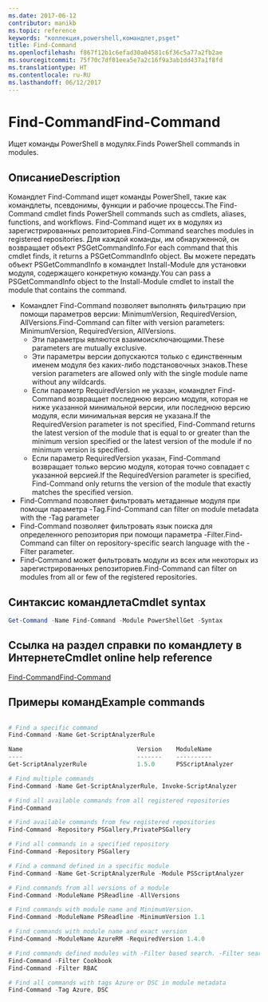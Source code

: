 ```yaml
---
ms.date: 2017-06-12
contributor: manikb
ms.topic: reference
keywords: "коллекция,powershell,командлет,psget"
title: Find-Command
ms.openlocfilehash: f867f12b1c6efad30a04581c6f36c5a77a2fb2ae
ms.sourcegitcommit: 75f70c7df01eea5e7a2c16f9a3ab1dd437a1f8fd
ms.translationtype: HT
ms.contentlocale: ru-RU
ms.lasthandoff: 06/12/2017
---
```

# <a name="find-command"></a><span data-ttu-id="e07bd-103">Find-Command</span><span class="sxs-lookup"><span data-stu-id="e07bd-103">Find-Command</span></span>

<span data-ttu-id="e07bd-104">Ищет команды PowerShell в модулях.</span><span class="sxs-lookup"><span data-stu-id="e07bd-104">Finds PowerShell commands in modules.</span></span>

## <a name="description"></a><span data-ttu-id="e07bd-105">Описание</span><span class="sxs-lookup"><span data-stu-id="e07bd-105">Description</span></span>
<span data-ttu-id="e07bd-106">Командлет Find-Command ищет команды PowerShell, такие как командлеты, псевдонимы, функции и рабочие процессы.</span><span class="sxs-lookup"><span data-stu-id="e07bd-106">The Find-Command cmdlet finds PowerShell commands such as cmdlets, aliases, functions, and workflows.</span></span> <span data-ttu-id="e07bd-107">Find-Command ищет их в модулях из зарегистрированных репозиториев.</span><span class="sxs-lookup"><span data-stu-id="e07bd-107">Find-Command searches modules in registered repositories.</span></span>
<span data-ttu-id="e07bd-108">Для каждой команды, им обнаруженной, он возвращает объект PSGetCommandInfo.</span><span class="sxs-lookup"><span data-stu-id="e07bd-108">For each command that this cmdlet finds, it returns a PSGetCommandInfo object.</span></span> <span data-ttu-id="e07bd-109">Вы можете передать объект PSGetCommandInfo в командлет Install-Module для установки модуля, содержащего конкретную команду.</span><span class="sxs-lookup"><span data-stu-id="e07bd-109">You can pass a PSGetCommandInfo object to the Install-Module cmdlet to install the module that contains the command.</span></span>

- <span data-ttu-id="e07bd-110">Командлет Find-Command позволяет выполнять фильтрацию при помощи параметров версии: MinimumVersion, RequiredVersion, AllVersions.</span><span class="sxs-lookup"><span data-stu-id="e07bd-110">Find-Command can filter with version parameters: MinimumVersion, RequiredVersion, AllVersions.</span></span>
  - <span data-ttu-id="e07bd-111">Эти параметры являются взаимоисключающими.</span><span class="sxs-lookup"><span data-stu-id="e07bd-111">These parameters are mutually exclusive.</span></span>
  - <span data-ttu-id="e07bd-112">Эти параметры версии допускаются только с единственным именем модуля без каких-либо подстановочных знаков.</span><span class="sxs-lookup"><span data-stu-id="e07bd-112">These version parameters are allowed only with the single module name without any wildcards.</span></span>
  - <span data-ttu-id="e07bd-113">Если параметр RequiredVersion не указан, командлет Find-Command возвращает последнюю версию модуля, которая не ниже указанной минимальной версии, или последнюю версию модуля, если минимальная версия не указана.</span><span class="sxs-lookup"><span data-stu-id="e07bd-113">If the RequiredVersion parameter is not specified, Find-Command returns the latest version of the module that is equal to or greater than the minimum version specified or the latest version of the module if no minimum version is specified.</span></span>
  - <span data-ttu-id="e07bd-114">Если параметр RequiredVersion указан, Find-Command возвращает только версию модуля, которая точно совпадает с указанной версией.</span><span class="sxs-lookup"><span data-stu-id="e07bd-114">If the RequiredVersion parameter is specified, Find-Command only returns the version of the module that exactly matches the specified version.</span></span>
- <span data-ttu-id="e07bd-115">Find-Command позволяет фильтровать метаданные модуля при помощи параметра -Tag.</span><span class="sxs-lookup"><span data-stu-id="e07bd-115">Find-Command can filter on module metadata with the -Tag parameter</span></span>
- <span data-ttu-id="e07bd-116">Find-Command позволяет фильтровать язык поиска для определенного репозитория при помощи параметра -Filter.</span><span class="sxs-lookup"><span data-stu-id="e07bd-116">Find-Command can filter on repository-specific search language with the -Filter parameter.</span></span>
- <span data-ttu-id="e07bd-117">Find-Command может фильтровать модули из всех или некоторых из зарегистрированных репозиториев.</span><span class="sxs-lookup"><span data-stu-id="e07bd-117">Find-Command can filter on modules from all or few of the registered repositories.</span></span>

## <a name="cmdlet-syntax"></a><span data-ttu-id="e07bd-118">Синтаксис командлета</span><span class="sxs-lookup"><span data-stu-id="e07bd-118">Cmdlet syntax</span></span>
```powershell
Get-Command -Name Find-Command -Module PowerShellGet -Syntax
```

## <a name="cmdlet-online-help-reference"></a><span data-ttu-id="e07bd-119">Ссылка на раздел справки по командлету в Интернете</span><span class="sxs-lookup"><span data-stu-id="e07bd-119">Cmdlet online help reference</span></span>

[<span data-ttu-id="e07bd-120">Find-Command</span><span class="sxs-lookup"><span data-stu-id="e07bd-120">Find-Command</span></span>](http://go.microsoft.com/fwlink/?LinkId=733636)

## <a name="example-commands"></a><span data-ttu-id="e07bd-121">Примеры команд</span><span class="sxs-lookup"><span data-stu-id="e07bd-121">Example commands</span></span>
```powershell

# Find a specific command
Find-Command -Name Get-ScriptAnalyzerRule

Name                                Version    ModuleName                          Repository
----                                -------    ----------                          ----------
Get-ScriptAnalyzerRule              1.5.0      PSScriptAnalyzer                    PSGallery

# Find multiple commands
Find-Command -Name Get-ScriptAnalyzerRule, Invoke-ScriptAnalyzer

# Find all available commands from all registered repositories
Find-Command

# Find available commands from few registered repositories
Find-Command -Repository PSGallery,PrivatePSGallery

# Find all commands in a specified repository
Find-Command -Repository PSGallery

# Find a command defined in a specific module
Find-Command -Name Get-ScriptAnalyzerRule -Module PSScriptAnalyzer

# Find commands from all versions of a module
Find-Command -ModuleName PSReadline -AllVersions

# Find commands with module name and MinimumVersion.
Find-Command -ModuleName PSReadline -MinimumVersion 1.1

# Find commands with module name and exact version
Find-Command -ModuleName AzureRM -RequiredVersion 1.4.0

# Find commands defined modules with -Filter based search. -Filter searches in description and module names
Find-Command -Filter Cookbook
Find-Command -Filter RBAC

# Find all commands with tags Azure or DSC in module metadata
Find-Command -Tag Azure, DSC

```

